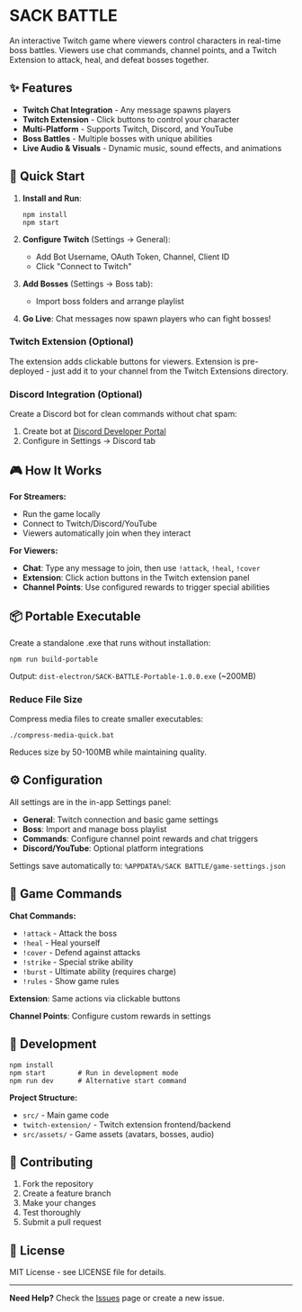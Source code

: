 # SACK BATTLE

An interactive Twitch game where viewers control characters in real-time boss battles. Viewers use chat commands, channel points, and a Twitch Extension to attack, heal, and defeat bosses together.

## ✨ Features
- **Twitch Chat Integration** - Any message spawns players
- **Twitch Extension** - Click buttons to control your character  
- **Multi-Platform** - Supports Twitch, Discord, and YouTube
- **Boss Battles** - Multiple bosses with unique abilities
- **Live Audio & Visuals** - Dynamic music, sound effects, and animations

## 🚀 Quick Start

1. **Install and Run**:
   ```
   npm install
   npm start
   ```

2. **Configure Twitch** (Settings → General):
   - Add Bot Username, OAuth Token, Channel, Client ID
   - Click "Connect to Twitch"

3. **Add Bosses** (Settings → Boss tab):
   - Import boss folders and arrange playlist

4. **Go Live**: Chat messages now spawn players who can fight bosses!

### Twitch Extension (Optional)
The extension adds clickable buttons for viewers. Extension is pre-deployed - just add it to your channel from the Twitch Extensions directory.

### Discord Integration (Optional)  
Create a Discord bot for clean commands without chat spam:
1. Create bot at [Discord Developer Portal](https://discord.com/developers/applications)
2. Configure in Settings → Discord tab

## 🎮 How It Works

**For Streamers:**
- Run the game locally
- Connect to Twitch/Discord/YouTube
- Viewers automatically join when they interact

**For Viewers:**
- **Chat**: Type any message to join, then use `!attack`, `!heal`, `!cover` 
- **Extension**: Click action buttons in the Twitch extension panel
- **Channel Points**: Use configured rewards to trigger special abilities

## 📦 Portable Executable

Create a standalone .exe that runs without installation:

```
npm run build-portable
```

Output: `dist-electron/SACK-BATTLE-Portable-1.0.0.exe` (~200MB)

### Reduce File Size
Compress media files to create smaller executables:

```
./compress-media-quick.bat
```

Reduces size by 50-100MB while maintaining quality.

## ⚙️ Configuration

All settings are in the in-app Settings panel:

- **General**: Twitch connection and basic game settings
- **Boss**: Import and manage boss playlist  
- **Commands**: Configure channel point rewards and chat triggers
- **Discord/YouTube**: Optional platform integrations

Settings save automatically to: `%APPDATA%/SACK BATTLE/game-settings.json`

## 🎯 Game Commands

**Chat Commands:**
- `!attack` - Attack the boss
- `!heal` - Heal yourself  
- `!cover` - Defend against attacks
- `!strike` - Special strike ability
- `!burst` - Ultimate ability (requires charge)
- `!rules` - Show game rules

**Extension**: Same actions via clickable buttons

**Channel Points**: Configure custom rewards in settings

## 🔧 Development

```
npm install
npm start        # Run in development mode
npm run dev      # Alternative start command
```

**Project Structure:**
- `src/` - Main game code
- `twitch-extension/` - Twitch extension frontend/backend
- `src/assets/` - Game assets (avatars, bosses, audio)

## 🤝 Contributing

1. Fork the repository
2. Create a feature branch
3. Make your changes
4. Test thoroughly
5. Submit a pull request

## 📄 License

MIT License - see LICENSE file for details.

---

**Need Help?** Check the [Issues](https://github.com/exporterrormusic/SACK-Battle/issues) page or create a new issue.
